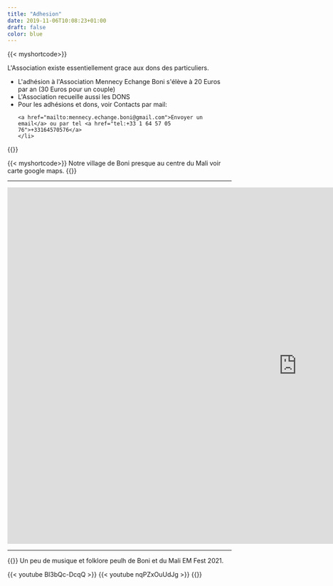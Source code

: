 ```yaml
---
title: "Adhesion"
date: 2019-11-06T10:08:23+01:00
draft: false
color: blue
---
```



<!-- firts exemple -->
{{< myshortcode>}}

  <span class="fs-1">
  L'Association existe essentiellement grace aux dons des particuliers.
  </span>
<ul>
  <li>
  <span class="bg-danger fs-4"> L'adhésion à l'Association Mennecy Echange Boni s'élève à 20 Euros par an  (30 Euros pour un couple)
  </span>
  </li>
  <li class="fs-4">
  L'Association recueille aussi les DONS
  </li>
  <li class="fs-4">
  Pour les adhésions et dons, voir  Contacts par mail: <b class="bg-success"></b>

   
    <a href="mailto:mennecy.echange.boni@gmail.com">Envoyer un email</a> ou par tel <a href="tel:+33 1 64 57 05 76">+33164570576</a>
    </li>
</ul>
{{</myshortcode>}}

{{< myshortcode>}}
  <span class="fs-1 text-center">
  Notre village de Boni presque au centre du Mali voir carte google maps.
  </span>
  {{</myshortcode>}}

___

<iframe src="https://www.google.com/maps/embed?pb=!1m18!1m12!1m3!1d1661844.8381544824!2d-2.8021182717011017!3d14.660629180317539!2m3!1f0!2f0!3f0!3m2!1i1024!2i768!4f13.1!3m3!1m2!1s0xe235f29b68d688b%3A0xf6bcc763e8b234cc!2sBoni%2C%20Mali!5e0!3m2!1sfr!2sfr!4v1612113410438!5m2!1sfr!2sfr" width="1300" height="800" frameborder="0" style="border:0;" allowfullscreen="" aria-hidden="false" tabindex="0"></iframe>


___
{{<myshortcode >}}
<span class="fs-2 text-center">Un peu de musique et folklore peulh de Boni et du Mali EM Fest 2021.
  </span>
<!-- youtube defined shortcode -->
{{< youtube BI3bQc-DcqQ >}}
{{< youtube nqPZxOuUdJg >}}
 {{</myshortcode>}}
